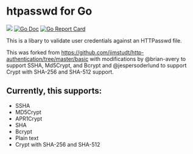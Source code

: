 # htpasswd for Go

![](https://github.com/tg123/go-htpasswd/workflows/Go/badge.svg)
[![Go Doc](https://godoc.org/github.com/tg123/go-htpasswd?status.svg)](https://godoc.org/github.com/tg123/go-htpasswd)
[![Go Report Card](https://goreportcard.com/badge/github.com/tg123/go-htpasswd)](https://goreportcard.com/report/github.com/tg123/go-htpasswd)


This is a libary to validate user credentials against an HTTPasswd file.

This was forked from <https://github.com/jimstudt/http-authentication/tree/master/basic>
with modifications by @brian-avery to support SSHA, Md5Crypt, and Bcrypt and @jespersoderlund to support Crypt with SHA-256 and SHA-512 support.

## Currently, this supports:
* SSHA
* MD5Crypt
* APR1Crypt
* SHA
* Bcrypt
* Plain text
* Crypt with SHA-256 and SHA-512
